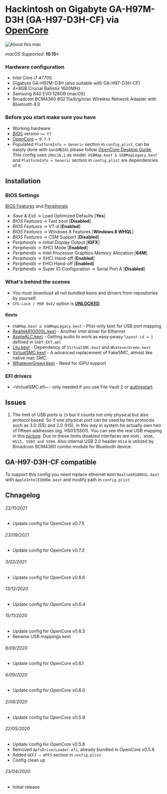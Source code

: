 # Hackintosh on Gigabyte GA-H97M-D3H (GA-H97-D3H-CF) via [OpenCore][OpenCore]

![About this mac][100]

*macOS Supported:* **10.15+**

### Hardware configuration

* Intel Core i7 4770S
* Gigabyte GA-H97M-D3H (also suitable with GA-H97-D3H-CF)
* 4×8GB Crucial Ballistix 1600MHz
* Samsung 840 EVO 128GB (macOS)
* Broadcom BCM4360 802.11а/b/g/n/ac Wireless Network Adapter with Bluetooth 4.0

### Before you start make sure you have

* Working hardware
* [BIOS][BIOS] version `>= F7`
* [OpenCore][OpenCore] `= 0.7.5`
* Populated `PlatformInfo > Generic` section in `config.plist`, can be easyly done with `GenSMBIOS` please follow [OpenCore Desktop Guide][OCDG]. This config uses `iMac16,1` as model. `USBMap.kext & USBMapLegacy.kext` and `PlatformInfo > Generic` section in `config.plist` are dependencies of it.

## Installation

### BIOS Settings

[BIOS Features][102] and [Peripherals][103]
* *Save & Exit* → Load Optimized Defaults [**Yes**]
* *BIOS Features* → Fast boot [**Disabled**]
* *BIOS Features* → VT-d [**Enabled**]
* *BIOS Features* → Windows 8 Features [**Windows 8 WHQL**]
* *BIOS Features* → CSM Support [**Disabled**]
* *Peripherals* → Initial Display Output [**IGFX**]
* *Peripherals* → XHCI Mode [**Enabled**]
* *Peripherals* → Intel Processor Graphics Memory Allocation [**64M**]
* *Peripherals* → XHCI Hand-off [**Enabled**]
* *Peripherals* → EHCI Hand-off [**Enabled**]
* *Peripherals* → Super IO Configuration → Serial Port A [**Disabled**]

### What's behind the scenes

* You must download all not bundled kexts and drivers from repositories by yourself.
* `CFG-Lock / MSR 0xE2` option is [**UNLOCKED**][104].

#### Kexts

* `USBMap.kext & USBMapLegacy.kext` - Plist-only kext for USB port mapping
* [RealtekR1000SL.kext][RealtekLANv3] - Another intel driver for Ethernet
* [AppleALC.kext][AppleALC] - Getting audio to work as easy-peasy `layout-id = 1` defined in `SSDT-EXT.aml`
* [Lilu.kext][Lilu] - Dependency of `VirtualSMC.kext` and `WhateverGreen.kext`
* [VirtualSMC.kext][VirtualSMC] - A advanced replacement of FakeSMC, almost like native mac SMC.
* [WhateverGreen.kext][WhateverGreen] - Need for iGPU support

### EFI drivers

* ~VirtualSMC.efi~ - only needed if you use File Vault 2 or [authrestart][FileVault].

## Issues

1. The limit of USB ports is `15` but it counts not only physical but also protocol based. So if one physical port can be used by two protocols such as 3.0 (SS) and 2.0 (HS), in this way in system he actually own two of fifteen addresses (eg. HS01/SS01). You can see the real USB mapping in this [picture][105]. Due to these limits disabled interfaces are `HS05, HS06, HS13, SS03 and SS04`. Also internal USB 2.0 header `HS14` is utilized by Broadcom BCM4360 combo module for Bluetooth device.

## GA-H97-D3H-CF compatible

To support this config you need replace ethernet kext `RealtekR1000SL.kext` with `AppleIntelE1000e.kext` and modify path in `config.plist`.

## Chnagelog
###### 22/11/2021
* Update config for OpenCore v0.7.5
###### 23/09/2021
* Update config for OpenCore v0.7.3
###### 3/02/2021
* Update config for OpenCore v0.6.6
###### 13/12/2020
* Update config for OpenCore v0.6.4
###### 15/11/2020
* Update config for OpenCore v0.6.3
* Rename USB mappings kext
###### 8/09/2020
* Update config for OpenCore v0.6.1
###### 6/09/2020
* Update config for OpenCore v0.6.0
###### 2/06/2020
* Update config for OpenCore v0.5.9
###### 22/05/2020
* Update config for OpenCore v0.5.8
* Removed `ApfsDriverLoader.efi`, already bundled in OpenCore v0.5.8
* Added `UEFI → APFS` section in `config.plist`
* Config clean up
###### 23/04/2020
* Initial release

[OpenCore]: https://github.com/acidanthera/OpenCorePkg
[AppleALC]: https://github.com/acidanthera/AppleALC
[Lilu]: https://github.com/acidanthera/Lilu
[VirtualSMC]: https://github.com/acidanthera/VirtualSMC
[WhateverGreen]: https://github.com/acidanthera/WhateverGreen

[FileVault]: https://lifehacker.com/bypass-a-filevault-password-at-startup-by-rebooting-fro-1686770324
[OCDG]: https://dortania.github.io/OpenCore-Desktop-Guide/config.plist/haswell.html#platforminfo
[RealtekLANv3]: https://github.com/SergeySlice/RealtekLANv3
[ISO_Codes]: https://en.wikipedia.org/wiki/ISO_3166-1_alpha-2#Officially_assigned_code_elements
[BIOS]: https://www.gigabyte.com/Motherboard/GA-H97M-D3H-rev-10/support#support-dl-bios

[100]: https://i.imgur.com/H3B3jVf.png "Abount this mac"
[101]: https://i.imgur.com/qvrlikU.png "Intel power gadget"
[102]: https://i.imgur.com/a7BNhng.png "BIOS Features"
[103]: https://i.imgur.com/eNrUYy8.png "BIOS Peripherals"
[104]: https://i.imgur.com/7PonWQi.png "MSR 0xE2 off"
[105]: https://i.imgur.com/VmtWM3U.png "USB Mapping"
